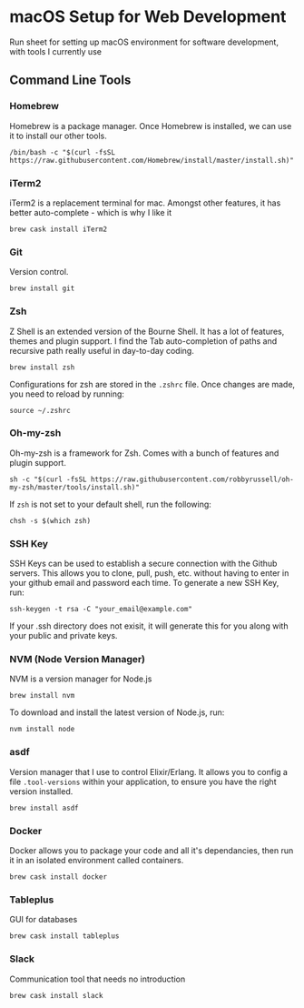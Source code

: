 # macOS Setup for Web Development
Run sheet for setting up macOS environment for software development, with tools I currently use

## Command Line Tools
### Homebrew
Homebrew is a package manager. Once Homebrew is installed, we can use it to install our other tools.

`/bin/bash -c "$(curl -fsSL https://raw.githubusercontent.com/Homebrew/install/master/install.sh)"`

### iTerm2
iTerm2 is a replacement terminal for mac. Amongst other features, it has better auto-complete - which is why I like it

`brew cask install iTerm2`

### Git
Version control.

`brew install git`

### Zsh
Z Shell is an extended version of the Bourne Shell. It has a lot of features, themes and plugin support. I find the Tab auto-completion of paths and recursive path  really useful in day-to-day coding.

`brew install zsh`

Configurations for zsh are stored in the `.zshrc` file. Once changes are made, you need to reload by running:

`source ~/.zshrc`

### Oh-my-zsh
Oh-my-zsh is a framework for Zsh. Comes with a bunch of features and plugin support.

`sh -c "$(curl -fsSL https://raw.githubusercontent.com/robbyrussell/oh-my-zsh/master/tools/install.sh)"`

If `zsh` is not set to your default shell, run the following:

`chsh -s $(which zsh)`

### SSH Key
SSH Keys can be used to establish a secure connection with the Github servers. This allows you to clone, pull, push, etc. without having to enter in your github email and password each time.
To generate a new SSH Key, run:

`ssh-keygen -t rsa -C "your_email@example.com"`

If your .ssh directory does not exisit, it will generate this for you along with your public and private keys. 

### NVM (Node Version Manager)
NVM is a version manager for Node.js

`brew install nvm`

To download and install the latest version of Node.js, run:

`nvm install node`

### asdf
Version manager that I use to control Elixir/Erlang. It allows you to config a file `.tool-versions` within your application, to ensure you have the right version installed.

`brew install asdf`

### Docker
Docker allows you to package your code and all it's dependancies, then run it in an isolated environment called containers.

`brew cask install docker`

### Tableplus
GUI for databases

`brew cask install tableplus`

### Slack
Communication tool that needs no introduction

`brew cask install slack`
